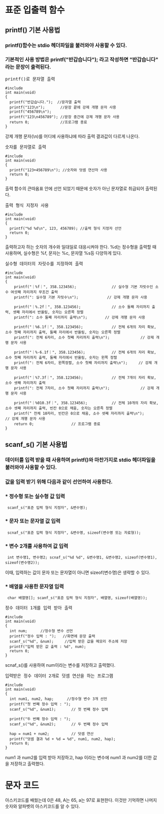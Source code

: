 # 표준 입출력 함수

## printf() 기본 사용법
### printf()함수는 stdio 헤더파일을 불러와야 사용할 수 있다. 
### 기본적인 사용 방법은 printf("반갑습니다"); 라고 작성하면 "반갑습니다" 라는 문장이 출력된다.

<pre>printf()로 문자열 출력
<code>
#include<stdio.h>
int main(void)
{
  printf("반갑습니다.");  //문자열 출력
  printf("123\n");       //문장 끝에 강제 개행 문자 사용
  printf("456789\n");      
  printf("123\n456789"); //문장 중간에 강제 개행 문자 사용
  return 0;              //프로그램 종료
}</code></pre>
강제 개행 문자(\n)를 어디에 사용하냐에 따라 출력 결과값이 다르게 나온다.




<pre>숫자를 문자열로 출력
<code>
#include<stdio.h>
int main(void)
{
  printf("123+456789\n"); //숫자와 덧셈 연산자 사용
  return 0;
}</code></pre>
출력 함수의 큰따옴표 안에 선언 되었기 때문에 숫자가 아닌 문자열로 취급되어 출력된다.


<pre>출력 형식 지정자 사용
<code>
#include<stdio.h>
int main(void)
{
  printf("%d %d\n", 123, 456789); //출력 형식 지정자 선언
  return 0;
}</code></pre>
출력하고자 하는 숫자의 개수와 일대일로 대응시켜야 한다. 
%d는 정수형을 출력할 때 사용하며, 실수형은 %f, 문자는 %c, 문자열 %s등 다양하게 있다.

<pre>실수형 데이터의 자릿수를 지정하여 출력
<code>
#include <stdio.h>
int main(void)
{                          
	printf("｜%f｜", 358.123456);                // 실수형 기본 자릿수인 소수 여섯째 자리까지 무조건 출력
	printf(": 실수형 기본 자릿수\n");             // 강제 개행 문자 사용

	printf("｜%.2f｜", 358.123456);              // 소수 둘째 자리까지 출력, 셋째 자리에서 반올림, 숫자는 오른쪽 정렬
	printf(": 소수 둘째 자리까지 출력\n");        // 강제 개행 문자 사용

	printf("｜%6.1f｜", 358.123456);             // 전체 6개의 자리 확보, 소수 첫째 자리까지 출력, 둘째 자리에서 반올림, 숫자는 오른쪽 정렬
	printf(": 전체 6자리, 소수 첫째 자리까지 출력\n");              // 강제 개행 문자 사용

	printf("｜%-6.1f｜", 358.123456);            // 전체 6개의 자리 확보, 소수 첫째 자리까지 출력, 둘째 자리에서 반올림, 숫자는 왼쪽 정렬 
	printf(": 전체 6자리, 왼쪽정렬, 소수 첫째 자리까지 출력\n");     // 강제 개행 문자 사용

	printf("｜%7.3f｜", 358.123456);             // 전체 7개이 자리 확보, 소수 셋째 자리까지 출력
	printf(": 전체 7자리, 소수 첫째 자리까지 출력\n");              // 강제 개행 문자 사용

	printf("｜%010.3f｜", 358.123456);           // 전체 10개의 자리 확보, 소수 셋째 자리까지 출력, 빈칸 0으로 채움, 숫자는 오른족 정렬
	printf(" 전체 10자리, 빈칸은 0으로 채움, 소수 셋째 자리까지 출력\n");      // 강제 개행 문자 사용
	return 0;                 // 프로그램 종료
}</code></pre>

## scanf_s() 기본 사용법
### 데이터를 입력 받을 때 사용하며 printf()와 마찬가지로 stdio 헤더파일을 불러와야 사용할 수 있다.
### 값을 입력 받기 위해 다음과 같이 선언하여 사용한다. 

### * 정수형 또는 실수형 값 입력 
<pre><code> scanf_s("표준 입력 형식 지정자", &변수명);</code></pre>

### * 문자 또는 문자열 값 입력 
<pre><code> scnaf_s("표준 입력 형식 지정자", &변수명, sizeof(변수명 또는 자료형));</code></pre>

### * 변수 2개를 사용하여 값 입력 
<pre><code> int 변수명1, 변수명2; scnaf_s("%d %d", &변수명1, &변수명2, sizeof(변수명1), sizeof(변수명2)); </code></pre>
이때, 입력하는 값이 문자 또는 문자열이 아니면 sizeof(변수명)은 생략할 수 있다.

### * 배열을 사용한 문자열 입력 
<pre><code> char 배열명[]; scanf_s("표준 입력 형식 지정자", 배열명, sizeof(배열명));</code></pre> 

<pre>정수 데이터 1개를 입력 받아 출력
<code>
#include<stdio.h>
int main(void)
{
  int num;      //정수형 변수 선언
  printf("정수 입력 : ");   //화면에 문장 출력
  scanf_s("%d", &num);     //입력 받은 값을 메모리 주소에 저장
  printf("입력 받은 값 출력 : %d", num);    
  return 0;
}</code></pre>
scnaf_s()를 사용하여 num이라는 변수를 저장하고 출력했다.

<pre>입력받은 정수 데이터 2개로 덧셈 연산을 하는 프로그램
<code>
#include<stdio.h>
int main(void)
{
  int num1, num2, hap;      //정수형 변수 3개 선언
  printf("첫 번째 정수 입력 : ");   
  scanf_s("%d", &num1);       // 첫 번째 정수 입력

  printf("두 번째 정수 입력 : ");
  scanf_s("%d", &num2);       // 두 번째 정수 입력

  hap = num1 + num2;          // 덧셈 연산
  printf("덧셈 결과 %d + %d = %d", num1, num2, hap);
  return 0;
}</code></pre>
num1 과 num2를 입력 받아 저장하고, hap 이라는 변수에 num1 과 num2를 더한 값을 저장하고 출력했다.
# 문자 코드
아스키코드를 배웠는데 0은 48, A는 65, a는 97로 표현한다. 
이것만 기억하면 나머지 숫자와 알파벳의 아스키코드를 알 수 있다.